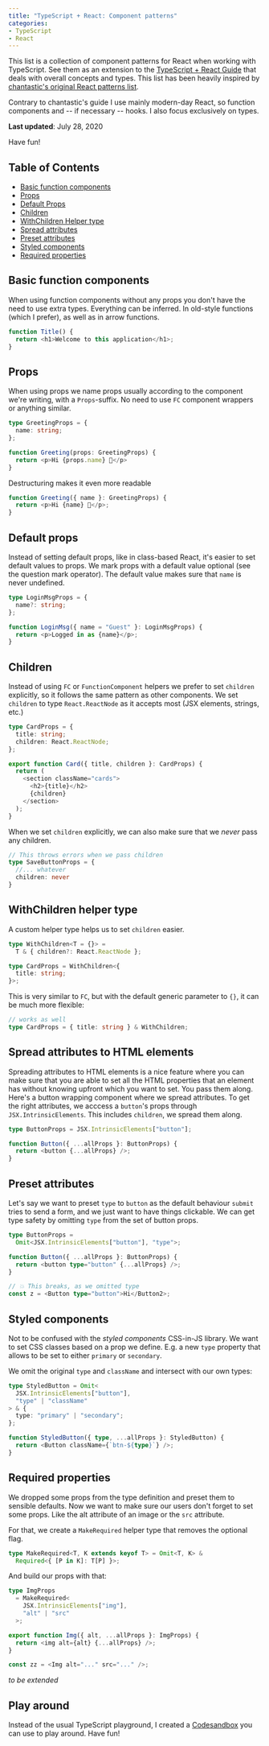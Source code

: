 ```yaml
---
title: "TypeScript + React: Component patterns"
categories:
- TypeScript
- React
---
```


This list is a collection of component patterns for React when working with TypeScript. See them as an extension to the [TypeScript + React Guide](/typescript-react/) that deals with overall concepts and types. This list has been heavily inspired by [chantastic's original React patterns list](https://reactpatterns.com/).

Contrary to chantastic's guide I use mainly modern-day React, so function components and -- if necessary -- hooks. I also focus exclusively on types.

**Last updated**: July 28, 2020

Have fun!

## Table of Contents

- [Basic function components](#basic-function-components)
- [Props](#props)
- [Default Props](#default-props)
- [Children](#children)
- [WithChildren Helper type](#withchildren-helper-type)
- [Spread attributes](#spread-attributes-to-html-elements)
- [Preset attributes](#preset-attributes)
- [Styled components](#styled-components)
- [Required properties](#required-properties)

## Basic function components

When using function components without any props you don't have the need to use extra types. Everything can be inferred. In old-style functions (which I prefer), as well as in arrow functions. 

```typescript
function Title() {
  return <h1>Welcome to this application</h1>;
}
```

## Props

When using props we name props usually according to the component we're writing, with a `Props`-suffix. No need to use `FC` component wrappers or anything similar.

```typescript
type GreetingProps = {
  name: string;
};

function Greeting(props: GreetingProps) {
  return <p>Hi {props.name} 👋</p>
}
```

Destructuring makes it even more readable

```typescript
function Greeting({ name }: GreetingProps) {
  return <p>Hi {name} 👋</p>;
}
```

## Default props

Instead of setting default props, like in class-based React, it's easier to set default values to props. We mark props with a default value optional (see the question mark operator). The default value makes sure that `name` is never undefined.

```typescript
type LoginMsgProps = {
  name?: string;
};

function LoginMsg({ name = "Guest" }: LoginMsgProps) {
  return <p>Logged in as {name}</p>;
}
```

## Children

Instead of using `FC` or `FunctionComponent` helpers we prefer to set `children` explicitly, so it follows the same pattern as other components. We set `children` to type `React.ReactNode` as it accepts most (JSX elements, strings, etc.)

```typescript
type CardProps = {
  title: string;
  children: React.ReactNode;
};

export function Card({ title, children }: CardProps) {
  return (
    <section className="cards">
      <h2>{title}</h2>
      {children}
    </section>
  );
}
```

When we set `children` explicitly, we can also make sure that we *never* pass any children.

```typescript
// This throws errors when we pass children
type SaveButtonProps = {
  //... whatever
  children: never
}
```

## WithChildren helper type

A custom helper type helps us to set `children` easier. 

```typescript
type WithChildren<T = {}> = 
  T & { children?: React.ReactNode };

type CardProps = WithChildren<{
  title: string;
}>;
```

This is very similar to `FC`, but with the default generic parameter to `{}`, it can be much more flexible:

```typescript
// works as well
type CardProps = { title: string } & WithChildren;
```

## Spread attributes to HTML elements

Spreading attributes to HTML elements is a nice feature where you can make sure that you are able to set all the HTML properties that an element has without knowing upfront which you want to set. You pass them along. Here's a button wrapping component where we spread attributes. To get the right attributes, we acccess a `button`'s props through `JSX.IntrinsicElements`. This includes `children`, we spread them along.

```typescript
type ButtonProps = JSX.IntrinsicElements["button"];

function Button({ ...allProps }: ButtonProps) {
  return <button {...allProps} />;
}
```

## Preset attributes

Let's say we want to preset `type` to `button` as the default behaviour `submit` tries to send a form, and we just want to have things clickable. We can get type safety by omitting `type` from the set of button props.

```typescript
type ButtonProps =
  Omit<JSX.IntrinsicElements["button"], "type">;

function Button({ ...allProps }: ButtonProps) {
  return <button type="button" {...allProps} />;
}

// 💥 This breaks, as we omitted type
const z = <Button type="button">Hi</Button2>; 
```

## Styled components

Not to be confused with the *styled components* CSS-in-JS library. We want to set CSS classes based on a prop we define. E.g. a new `type` property that allows to be set to either `primary` or `secondary`.

We omit the original `type` and `className` and intersect with our own types:

```typescript
type StyledButton = Omit<
  JSX.IntrinsicElements["button"],
  "type" | "className"
> & {
  type: "primary" | "secondary";
};

function StyledButton({ type, ...allProps }: StyledButton) {
  return <Button className={`btn-${type}`} />;
}
```

## Required properties

We dropped some props from the type definition and preset them to sensible defaults. Now we want to make sure our users don't forget to set some props. Like the alt attribute of an image or the `src` attribute.

For that, we create a `MakeRequired` helper type that removes the optional flag.

```typescript
type MakeRequired<T, K extends keyof T> = Omit<T, K> &
  Required<{ [P in K]: T[P] }>;
```

And build our props with that:

```typescript
type ImgProps 
  = MakeRequired<
    JSX.IntrinsicElements["img"], 
    "alt" | "src"
  >;

export function Img({ alt, ...allProps }: ImgProps) {
  return <img alt={alt} {...allProps} />;
}

const zz = <Img alt="..." src="..." />;
```

*to be extended*

## Play around

Instead of the usual TypeScript playground, I created a [Codesandbox](https://codesandbox.io/s/component-patterns-sw7x9?file=/src/Components.tsx) you can use to play around. Have fun!
